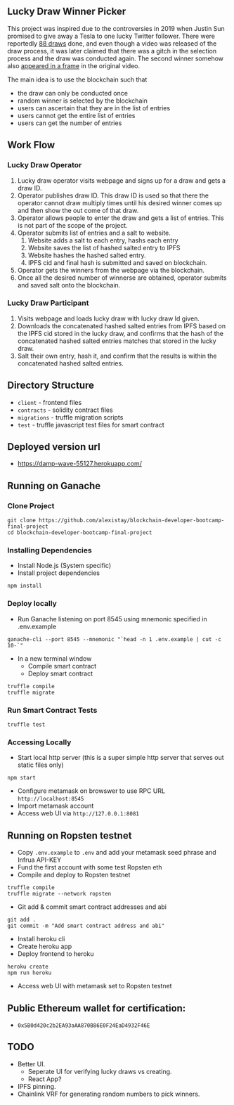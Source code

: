 ## Lucky Draw Winner Picker
This project was inspired due to the controversies in 2019 when Justin Sun promised to give away a Tesla to one lucky Twitter follower. There were reportedly [88 draws][1] done, and even though a video was released of the draw process, it was later claimed that there was a gitch in the selection process and the draw was conducted again. The second winner somehow also [appeared in a frame][2] in the original video. 

[1]: https://twitter.com/CryptoJohnGalt/status/1111146257203056640?s=20
[2]: https://twitter.com/CryptoJohnGalt/status/1111146265100853248?s=20

The main idea is to use the blockchain such that
* the draw can only be conducted once
* random winner is selected by the blockchain
* users can ascertain that they are in the list of entries
* users cannot get the entire list of entries
* users can get the number of entries

## Work Flow
### Lucky Draw Operator
1. Lucky draw operator visits webpage and signs up for a draw and gets a draw ID.
2. Operator publishes draw ID. This draw ID is used so that there the operator cannot draw multiply times until his desired winner comes up and then show the out come of that draw.
3. Operator allows people to enter the draw and gets a list of entries. This is not part of the scope of the project.
4. Operator submits list of entries and a salt to website.
   1. Website adds a salt to each entry, hashs each entry
   2. Website saves the list of hashed salted entry to IPFS
   3. Website hashes the hashed salted entry.
   4. IPFS cid and final hash is submitted and saved on blockchain.
5. Operator gets the winners from the webpage via the blockchain.
6. Once all the desired number of winnerse are obtained, operator submits and saved salt onto the blockchain.

### Lucky Draw Participant
1. Visits webpage and loads lucky draw with lucky draw Id given.
2. Downloads the concatenated hashed salted entries from IPFS based on the IPFS cid stored in the lucky draw, and confirms that the hash of the concatenated hashed salted entries matches that stored in the lucky draw.
3. Salt their own entry, hash it, and confirm that the results is within the concatenated hashed salted entries.

## Directory Structure
* `client` - frontend files
* `contracts` - solidity contract files
* `migrations` - truffle migration scripts
* `test` - truffle javascript test files for smart contract

## Deployed version url
* [https://damp-wave-55127.herokuapp.com/ ](https://damp-wave-55127.herokuapp.com)

## Running on Ganache

### Clone Project
```
git clone https://github.com/alexistay/blockchain-developer-bootcamp-final-project
cd blockchain-developer-bootcamp-final-project
``` 
### Installing Dependencies
* Install Node.js (System specific)
* Install project dependencies
```
npm install
``` 
### Deploy locally
* Run Ganache listening on port 8545 using mnemonic specified in .env.example
```
ganache-cli --port 8545 --mnemonic "`head -n 1 .env.example | cut -c 10-`"
```
* In a new terminal window
  * Compile smart contract
  * Deploy smart contract
```
truffle compile
truffle migrate
```

### Run Smart Contract Tests
```
truffle test
```
### Accessing Locally
* Start local http server (this is a super simple http server that serves out static files only) 
```
npm start
```
* Configure metamask on browswer to use RPC URL `http://localhost:8545`
* Import metamask account 
*  Access web UI via `http://127.0.0.1:8081`
## Running on Ropsten testnet
* Copy `.env.example` to `.env` and add your metamask seed phrase and Infrua API-KEY 
* Fund the first account with some test Ropsten eth
* Compile and deploy to Ropsten testnet 
```
truffle compile
truffle migrate --network ropsten
```
* Git add & commit smart contract addresses and abi
```
git add .
git commit -m "Add smart contract address and abi"
```
* Install heroku cli
* Create heroku app
* Deploy frontend to heroku 
```
heroku create
npm run heroku
```
* Access web UI with metamask set to Ropsten testnet
## Public Ethereum wallet for certification:
* `0x5B0d420c2b2EA93aAA870B86E0F24EaD4932F46E`

## TODO
* Better UI. 
  * Seperate UI for verifying lucky draws vs creating.
  * React App?
* IPFS pinning.
* Chainlink VRF for generating random numbers to pick winners. 


